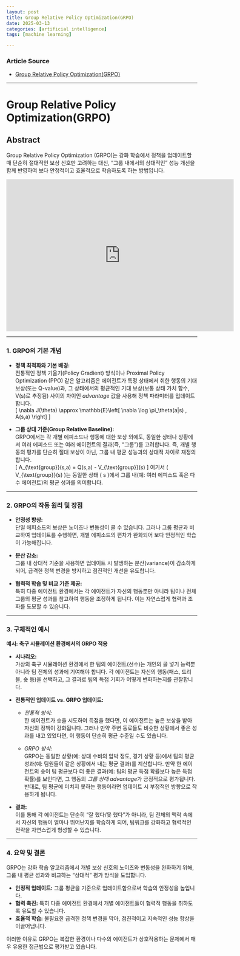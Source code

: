 ```yaml
---
layout: post
title: Group Relative Policy Optimization(GRPO)
date: 2025-03-13
categories: [artificial intelligence]
tags: [machine learning]

---
```


### Article Source


* [Group Relative Policy Optimization(GRPO)](https://www.youtube.com/watch?v=EX8-ucKOBbA)

---


# Group Relative Policy Optimization(GRPO)



## Abstract

Group Relative Policy Optimization (GRPO)는 강화 학습에서 정책을 업데이트할 때 단순히 절대적인 보상 신호만 고려하는 대신, “그룹 내에서의 상대적인” 성능 개선을 함께 반영하여 보다 안정적이고 효율적으로 학습하도록 하는 방법입니다.

<iframe width="600" height="400" src="https://www.youtube.com/embed/EX8-ucKOBbA?si=C6Z4qZK0qu1yWk69" title="YouTube video player" frameborder="0" allow="accelerometer; autoplay; clipboard-write; encrypted-media; gyroscope; picture-in-picture; web-share" referrerpolicy="strict-origin-when-cross-origin" allowfullscreen></iframe>

---

### 1. GRPO의 기본 개념

- **정책 최적화와 기본 배경:**  
  전통적인 정책 기울기(Policy Gradient) 방식이나 Proximal Policy Optimization (PPO) 같은 알고리즘은 에이전트가 특정 상태에서 취한 행동의 기대 보상(또는 Q-value)과, 그 상태에서의 평균적인 기대 보상(보통 상태 가치 함수, V(s)로 추정됨) 사이의 차이인 *advantage* 값을 사용해 정책 파라미터를 업데이트합니다.  
  \[
  \nabla J(\theta) \approx \mathbb{E}\left[ \nabla \log \pi_\theta(a|s) \, A(s,a) \right]
  \]
  
- **그룹 상대 기준(Group Relative Baseline):**  
  GRPO에서는 각 개별 에피소드나 행동에 대한 보상 외에도, 동일한 상태나 상황에서 여러 에피소드 또는 여러 에이전트의 결과(즉, “그룹”)를 고려합니다. 즉, 개별 행동의 평가를 단순히 절대 보상이 아닌, 그룹 내 평균 성능과의 상대적 차이로 재정의합니다.  
  \[
  A_{\text{group}}(s,a) = Q(s,a) - V_{\text{group}}(s)
  \]
  여기서 \( V_{\text{group}}(s) \)는 동일한 상태 \( s \)에서 그룹 내(예: 여러 에피소드 혹은 다수 에이전트)의 평균 성과를 의미합니다.

---

### 2. GRPO의 작동 원리 및 장점

- **안정성 향상:**  
  단일 에피소드의 보상은 노이즈나 변동성이 클 수 있습니다. 그러나 그룹 평균과 비교하여 업데이트를 수행하면, 개별 에피소드의 편차가 완화되어 보다 안정적인 학습이 가능해집니다.

- **분산 감소:**  
  그룹 내 상대적 기준을 사용하면 업데이트 시 발생하는 분산(variance)이 감소하게 되어, 급격한 정책 변경을 방지하고 점진적인 개선을 유도합니다.

- **협력적 학습 및 비교 기준 제공:**  
  특히 다중 에이전트 환경에서는 각 에이전트가 자신의 행동뿐만 아니라 팀이나 전체 그룹의 평균 성과를 참고하여 행동을 조정하게 됩니다. 이는 자연스럽게 협력과 조화를 도모할 수 있습니다.

---

### 3. 구체적인 예시

**예시: 축구 시뮬레이션 환경에서의 GRPO 적용**

- **시나리오:**  
  가상의 축구 시뮬레이션 환경에서 한 팀의 에이전트(선수)는 개인의 골 넣기 능력뿐 아니라 팀 전체의 성과에 기여해야 합니다. 각 에이전트는 자신의 행동(패스, 드리블, 슛 등)을 선택하고, 그 결과로 팀의 득점 기회가 어떻게 변화하는지를 관찰합니다.

- **전통적인 업데이트 vs. GRPO 업데이트:**  
  - *전통적 방식:*  
    한 에이전트가 슛을 시도하여 득점을 했다면, 이 에이전트는 높은 보상을 받아 자신의 정책이 강화됩니다. 그러나 만약 주변 동료들도 비슷한 상황에서 좋은 성과를 내고 있었다면, 이 행동이 단순히 평균 수준일 수도 있습니다.
    
  - *GRPO 방식:*  
    GRPO는 동일한 상황(예: 상대 수비의 압박 정도, 경기 상황 등)에서 팀의 평균 성과(예: 팀원들이 같은 상황에서 내는 평균 결과)를 계산합니다. 만약 한 에이전트의 슛이 팀 평균보다 더 좋은 결과(예: 팀의 평균 득점 확률보다 높은 득점 확률)를 보인다면, 그 행동의 *그룹 상대 advantage*가 긍정적으로 평가됩니다. 반대로, 팀 평균에 미치지 못하는 행동이라면 업데이트 시 부정적인 방향으로 작용하게 됩니다.

- **결과:**  
  이를 통해 각 에이전트는 단순히 “잘 했다/못 했다”가 아니라, 팀 전체의 맥락 속에서 자신의 행동이 얼마나 뛰어난지를 학습하게 되어, 팀워크를 강화하고 협력적인 전략을 자연스럽게 형성할 수 있습니다.

---

### 4. 요약 및 결론

GRPO는 강화 학습 알고리즘에서 개별 보상 신호의 노이즈와 변동성을 완화하기 위해, 그룹 내 평균 성과와 비교하는 “상대적” 평가 방식을 도입합니다.  
- **안정적 업데이트:** 그룹 평균을 기준으로 업데이트함으로써 학습의 안정성을 높입니다.  
- **협력 촉진:** 특히 다중 에이전트 환경에서 개별 에이전트들이 협력적 행동을 취하도록 유도할 수 있습니다.  
- **효율적 학습:** 불필요한 급격한 정책 변경을 막아, 점진적이고 지속적인 성능 향상을 이끌어냅니다.

이러한 이유로 GRPO는 복잡한 환경이나 다수의 에이전트가 상호작용하는 문제에서 매우 유용한 접근법으로 평가받고 있습니다.

